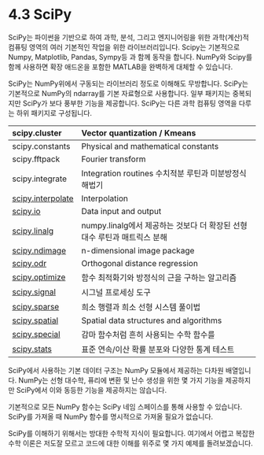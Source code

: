 # 4.3 SciPy

SciPy는 파이썬을 기반으로 하여 과학, 분석, 그리고 엔지니어링을 위한 과학\(계산\)적 컴퓨팅 영역의 여러 기본적인 작업을 위한 라이브러리입니다. Scipy는 기본적으로 Numpy, Matplotlib, Pandas, Sympy등 과 함께 동작을 합니다. NumPy와 Scipy를 함께 사용하면 확장 애드온을 포함한 MATLAB을 완벽하게 대체할 수 있습니다.

SciPy는 NumPy위에서 구동되는 라이브러리 정도로 이해해도 무방합니다. SciPy는 기본적으로 NumPy의 ndarray를 기본 자료형으로 사용합니다. 일부 패키지는 중복되지만 SciPy가 보다 풍부한 기능을 제공합니다. SciPy는 다른 과학 컴퓨팅 영역을 다루는 하위 패키지로 구성됩니다.

| scipy.cluster | Vector quantization / Kmeans |
| :--- | :--- |
| scipy.constants | Physical and mathematical constants |
| scipy.fftpack | Fourier transform |
| scipy.integrate | Integration routines 수치적분 루틴과 미분방정식 해법기 |
| [scipy.interpolate](https://docs.scipy.org/doc/scipy/reference/interpolate.html#module-scipy.interpolate) | Interpolation |
| [scipy.io](https://docs.scipy.org/doc/scipy/reference/io.html#module-scipy.io) | Data input and output |
| [scipy.linalg](https://docs.scipy.org/doc/scipy/reference/linalg.html#module-scipy.linalg) | numpy.linalg에서 제공하는 것보다 더 확장된 선형대수 루틴과 매트릭스 분해 |
| [scipy.ndimage](https://docs.scipy.org/doc/scipy/reference/ndimage.html#module-scipy.ndimage) | n-dimensional image package |
| [scipy.odr](https://docs.scipy.org/doc/scipy/reference/odr.html#module-scipy.odr) | Orthogonal distance regression |
| [scipy.optimize](https://docs.scipy.org/doc/scipy/reference/optimize.html#module-scipy.optimize) | 함수 최적화기와 방정식의 근을 구하는 알고리즘 |
| [scipy.signal](https://docs.scipy.org/doc/scipy/reference/signal.html#module-scipy.signal) | 시그널 프로세싱 도구 |
| [scipy.sparse](https://docs.scipy.org/doc/scipy/reference/sparse.html#module-scipy.sparse) | 희소 행렬과 희소 선형 시스템 풀이법 |
| [scipy.spatial](https://docs.scipy.org/doc/scipy/reference/spatial.html#module-scipy.spatial) | Spatial data structures and algorithms |
| [scipy.special](https://docs.scipy.org/doc/scipy/reference/special.html#module-scipy.special) | 감마 함수처럼 흔히 사용되는 수학 함수를 |
| [scipy.stats](https://docs.scipy.org/doc/scipy/reference/stats.html#module-scipy.stats) | 표준 연속/이산 확률 분포와 다양한 통계 테스트 |

SciPy에서 사용하는 기본 데이터 구조는 NumPy 모듈에서 제공하는 다차원 배열입니다. NumPy는 선형 대수학, 퓨리에 변환 및 난수 생성을 위한 몇 가지 기능을 제공하지만 SciPy에서 이와 동등한 기능을 제공하지는 않습니다.

기본적으로 모든 NumPy 함수는 SciPy 네임 스페이스를 통해 사용할 수 있습니다. SciPy를 가져올 때 NumPy 함수를 명시적으로 가져올 필요가 없습니다.

SciPy를 이해하기 위해서는 방대한 수학적 지식이 필요합니다. 여기에서 어렵고 복잡한 수학 이론은 저도잘 모르고 코드에 대한 이해를 위주로  몇 가지 예제를 돌려보겠습니다.

